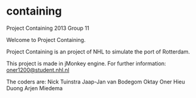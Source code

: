 containing
==========

Project Containing 2013 Group 11

Welcome to Project Containing.

Project Containing is an project of NHL to simulate the port of Rotterdam.

This project is made in jMonkey engine.
For further information: oner1200@student.nhl.nl


The coders are:
Nick Tuinstra
Jaap-Jan van Bodegom
Oktay Oner
Hieu Duong
Arjen Miedema
